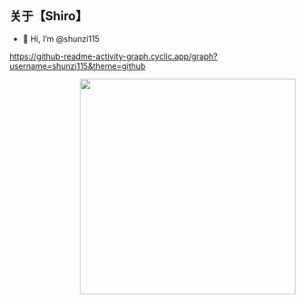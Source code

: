 

## 关于【Shiro】
- 👋 Hi, I’m @shunzi115

https://github-readme-activity-graph.cyclic.app/graph?username=shunzi115&theme=github

<!---
shunzi115/shunzi115 is a ✨ special ✨ repository because its `README.md` (this file) appears on your GitHub profile.
You can click the Preview link to take a look at your changes.
--->
<img align='right' src="https://github-readme-stats.vercel.app/api?username=shunzi115&count_private=true&show_icons=true" width="380">


